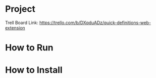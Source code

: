 # Project 
Trell Board Link: https://trello.com/b/DXqduADz/quick-definitions-web-extension


# How to Run

# How to Install


